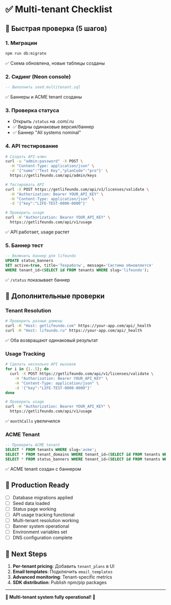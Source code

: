# ✅ **Multi-tenant Checklist**

## 🚀 **Быстрая проверка (5 шагов)**

### **1. Миграции**
```bash
npm run db:migrate
```
✅ Схема обновлена, новые таблицы созданы

### **2. Сидинг (Neon console)**
```sql
-- Выполнить seed.multitenant.sql
```
✅ Баннеры и ACME tenant созданы

### **3. Проверка статуса**
- Открыть `/status` на .com/.ru
- ✅ Видны одинаковые версия/баннер
- ✅ Баннер "All systems nominal"

### **4. API тестирование**
```bash
# Создать API-ключ
curl -u "admin:password" -X POST \
  -H "Content-Type: application/json" \
  -d '{"name":"Test Key","planCode":"pro"}' \
  https://getlifeundo.com/api/admin/keys

# Тестировать API
curl -X POST https://getlifeundo.com/api/v1/licenses/validate \
  -H "Authorization: Bearer YOUR_API_KEY" \
  -H "Content-Type: application/json" \
  -d '{"key":"LIFE-TEST-0000-0000"}'

# Проверить usage
curl -H "Authorization: Bearer YOUR_API_KEY" \
  https://getlifeundo.com/api/v1/usage
```
✅ API работает, usage растет

### **5. Баннер тест**
```sql
-- Включить баннер для lifeundo
UPDATE status_banners 
SET active=true, title='Техработы', message='Система обновляется' 
WHERE tenant_id=(SELECT id FROM tenants WHERE slug='lifeundo');
```
✅ `/status` показывает баннер

## 🔧 **Дополнительные проверки**

### **Tenant Resolution**
```bash
# Проверить разные домены
curl -H "Host: getlifeundo.com" https://your-app.com/api/_health
curl -H "Host: lifeundo.ru" https://your-app.com/api/_health
```
✅ Оба возвращают одинаковый результат

### **Usage Tracking**
```bash
# Сделать несколько API вызовов
for i in {1..5}; do
  curl -X POST https://getlifeundo.com/api/v1/licenses/validate \
    -H "Authorization: Bearer YOUR_API_KEY" \
    -H "Content-Type: application/json" \
    -d '{"key":"LIFE-TEST-0000-0000"}'
done

# Проверить usage
curl -H "Authorization: Bearer YOUR_API_KEY" \
  https://getlifeundo.com/api/v1/usage
```
✅ `monthCalls` увеличился

### **ACME Tenant**
```sql
-- Проверить ACME tenant
SELECT * FROM tenants WHERE slug='acme';
SELECT * FROM tenant_domains WHERE tenant_id=(SELECT id FROM tenants WHERE slug='acme');
SELECT * FROM status_banners WHERE tenant_id=(SELECT id FROM tenants WHERE slug='acme');
```
✅ ACME tenant создан с баннером

## 🎯 **Production Ready**

- [ ] Database migrations applied
- [ ] Seed data loaded
- [ ] Status page working
- [ ] API usage tracking functional
- [ ] Multi-tenant resolution working
- [ ] Banner system operational
- [ ] Environment variables set
- [ ] DNS configuration complete

## 🚀 **Next Steps**

1. **Per-tenant pricing**: Добавить `tenant_plans` в UI
2. **Email templates**: Подключить `email_templates`
3. **Advanced monitoring**: Tenant-specific metrics
4. **SDK distribution**: Publish npm/pip packages

---

**🎉 Multi-tenant system fully operational! 🚀**

